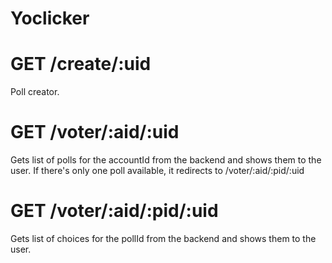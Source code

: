 Yoclicker
=========

# GET /create/:uid

Poll creator.

# GET /voter/:aid/:uid

Gets list of polls for the accountId from the backend and shows them to the user. If there's only one poll available, it redirects to /voter/:aid/:pid/:uid

# GET /voter/:aid/:pid/:uid

Gets list of choices for the pollId from the backend and shows them to the user.
